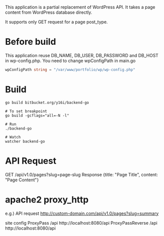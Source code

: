 This application is a partial replacement of WordPress API. It takes a page content from WordPress database directly.

It supports only GET request for a page post_type.

# Before build
This application reuse DB_NAME, DB_USER, DB_PASSWORD and DB_HOST in wp-config.php. You need to change wpConfigPath in main.go
```go
wpConfigPath string = "/var/www/portfolio/wp/wp-config.php"
```

# Build
```shell
go build bitbucket.org/y16i/backend-go

# To set breakpoint
go build -gcflags="all=-N -l"

# Run
./backend-go

# Watch
watcher backend-go
```

# API Request
GET /api/v1.0/pages?slug=page-slug
Response {title: "Page Title", content: "Page Content"}

# apache2 proxy_http
e.g.)
API request
	http://custom-domain.com/api/v1.0/pages?slug=summary

site config
 ProxyPass /api http://localhost:8080/api
 ProxyPassReverse /api http://localhost:8080/api
